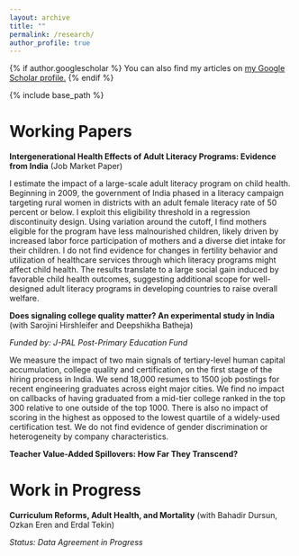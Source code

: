 ```yaml
---
layout: archive
title: ""
permalink: /research/
author_profile: true
---
```



{% if author.googlescholar %}
  You can also find my articles on <u><a href="{{author.googlescholar}}">my Google Scholar profile</a>.</u>
{% endif %}

{% include base_path %}

# Working Papers

**Intergenerational Health Effects of Adult Literacy Programs: Evidence from India** (Job Market Paper) 

<!-- [(Draft)](https://papers.ssrn.com/sol3/papers.cfm?abstract_id=4120022) -->
 
I estimate the impact of a large-scale adult literacy program on child health. Beginning in 2009, the government of India phased in a literacy campaign targeting rural women in districts with an adult female literacy rate of 50 percent or below. I exploit this eligibility threshold in a regression discontinuity design. Using variation around the cutoff, I find mothers eligible for the program have less malnourished children, likely driven by increased labor force participation of mothers and a diverse diet intake for their children. I do not find evidence for changes in fertility behavior and utilization of healthcare services through which literacy programs might affect child health. The results translate to a large social gain induced by favorable child health outcomes, suggesting additional scope for well-designed adult literacy programs in developing countries to raise overall welfare.
   
**Does signaling college quality matter? An experimental study in India** (with Sarojini Hirshleifer and Deepshikha Batheja)

*Funded by: J-PAL Post-Primary Education Fund*

We measure the impact of two main signals of tertiary-level human capital accumulation, college quality and certification, on the first stage of the hiring process in India. We send 18,000 resumes to 1500 job postings for recent engineering graduates across eight major cities.  We find no impact on callbacks of having graduated from a mid-tier college ranked in the top 300 relative to one outside of the top 1000. There is also no impact of scoring in the highest as opposed to the lowest quartile of a widely-used certification test. We do not find evidence of gender discrimination or heterogeneity by company characteristics.
 
**Teacher Value-Added Spillovers: How Far They Transcend?**

# Work in Progress

**Curriculum Reforms, Adult Health, and Mortality** (with Bahadir Dursun, Ozkan Eren and Erdal Tekin)

*Status: Data Agreement in Progress*
